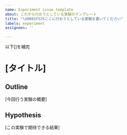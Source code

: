 ```yaml
---
name: Experiment issue template
about: これから行おうとしている実験のテンプレート
title: "\U0001F525ここに行おうとしている実験を書いてください"
labels: experiment
assignees: ''

---
```


以下[]を補完
# [タイトル]
## Outline
[今回行う実験の概要]
## Hypothesis
[この実験で期待できる結果]
